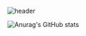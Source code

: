 ![header](https://capsule-render.vercel.app/api?type=waving&color=002c5f&height=140&animation=fadeIn&section=header&text=JitHub&fontColor=E5EDF2&fontSize=35&fontAlign=80&fontAlignY=30&animation=blinking)

![Anurag's GitHub stats](https://github-readme-stats.vercel.app/api?username=JitHoon&theme=github_dark&show_icons=true)

